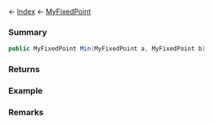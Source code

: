 ← [Index](Api-Index) ← [MyFixedPoint](VRage.MyFixedPoint)

### Summary

```csharp
public MyFixedPoint Min(MyFixedPoint a, MyFixedPoint b)
```

### Returns

### Example

### Remarks

